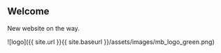 ## Welcome 

New website on the way.

![logo]({{ site.url }}{{ site.baseurl }}/assets/images/mb_logo_green.png)